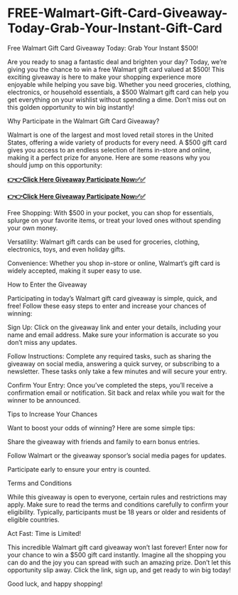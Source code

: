 # FREE-Walmart-Gift-Card-Giveaway-Today-Grab-Your-Instant-Gift-Card

Free Walmart Gift Card Giveaway Today: Grab Your Instant $500!

Are you ready to snag a fantastic deal and brighten your day? Today, we’re giving you the chance to win a free Walmart gift card valued at $500! This exciting giveaway is here to make your shopping experience more enjoyable while helping you save big. Whether you need groceries, clothing, electronics, or household essentials, a $500 Walmart gift card can help you get everything on your wishlist without spending a dime. Don’t miss out on this golden opportunity to win big instantly!

Why Participate in the Walmart Gift Card Giveaway?

Walmart is one of the largest and most loved retail stores in the United States, offering a wide variety of products for every need. A $500 gift card gives you access to an endless selection of items in-store and online, making it a perfect prize for anyone. Here are some reasons why you should jump on this opportunity:

[**👉👉Click Here Giveaway Participate Now✅✅**](https://free-gift-card.raj-solution.com/958f890)


[**👉👉Click Here Giveaway Participate Now✅✅**](https://free-gift-card.raj-solution.com/958f890)


Free Shopping: With $500 in your pocket, you can shop for essentials, splurge on your favorite items, or treat your loved ones without spending your own money.

Versatility: Walmart gift cards can be used for groceries, clothing, electronics, toys, and even holiday gifts.

Convenience: Whether you shop in-store or online, Walmart’s gift card is widely accepted, making it super easy to use.

How to Enter the Giveaway

Participating in today’s Walmart gift card giveaway is simple, quick, and free! Follow these easy steps to enter and increase your chances of winning:

Sign Up: Click on the giveaway link and enter your details, including your name and email address. Make sure your information is accurate so you don’t miss any updates.

Follow Instructions: Complete any required tasks, such as sharing the giveaway on social media, answering a quick survey, or subscribing to a newsletter. These tasks only take a few minutes and will secure your entry.

Confirm Your Entry: Once you’ve completed the steps, you’ll receive a confirmation email or notification. Sit back and relax while you wait for the winner to be announced.

Tips to Increase Your Chances

Want to boost your odds of winning? Here are some simple tips:

Share the giveaway with friends and family to earn bonus entries.

Follow Walmart or the giveaway sponsor’s social media pages for updates.

Participate early to ensure your entry is counted.

Terms and Conditions

While this giveaway is open to everyone, certain rules and restrictions may apply. Make sure to read the terms and conditions carefully to confirm your eligibility. Typically, participants must be 18 years or older and residents of eligible countries.

Act Fast: Time is Limited!

This incredible Walmart gift card giveaway won’t last forever! Enter now for your chance to win a $500 gift card instantly. Imagine all the shopping you can do and the joy you can spread with such an amazing prize. Don’t let this opportunity slip away. Click the link, sign up, and get ready to win big today!

Good luck, and happy shopping!
